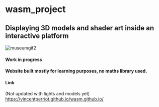 # wasm_project

## Displaying 3D models and shader art inside an interactive platform

![museumgif2](https://github.com/VincentPerriot/wasm_project_2/assets/32515747/ff158e19-ecf1-462e-a173-36d394726ab2)

#### Work in progress

#### Website built mostly for learning purposes, no maths library used.

#### Link
(Not updated with lights and models yet)
https://vincentperriot.github.io/wasm.github.io/

